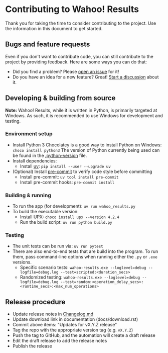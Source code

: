 # Contributing to Wahoo! Results

Thank you for taking the time to consider contributing to the project. Use the
information in this document to get started.

## Bugs and feature requests

Even if you don't want to contribute code, you can still contribute to the
project by providing feedback. Here are some ways you can do that:

- Did you find a problem? Please [open an
  issue](https://github.com/JohnStrunk/wahoo-results/issues/new?labels=bug) for
  it!
- Do you have an idea for a new feature? Great! [Start a
  discussion](https://github.com/JohnStrunk/wahoo-results/discussions/new?category=ideas-feature-requests)
  about it.

## Developing & building from source

**Note:** Wahoo! Results, while it is written in Python, is primarily targeted
at Windows. As such, it is recommended to use Windows for development and
testing.

### Environment setup

- Install Python 3
  Chocolatey is a good way to install Python on Windows:
  `choco install python3`
  The version of Python currently being used can be found in the
  [.python-version](.python-version) file.
- Install dependencies:
  - Install [uv](https://docs.astral.sh/uv/): `pip install --user --upgrade uv`
- (Optional) Install [pre-commit](https://pre-commit.com) to verify code style
  before committing
  - Install pre-commit: `uv tool install pre-commit`
  - Install pre-commit hooks: `pre-commit install`

### Building & running

- To run the app (for development): `uv run wahoo_results.py`
- To build the executable version:
  - Install UPX: `choco install upx --version 4.2.4`
  - Run the build script: `uv run python build.py`

### Testing

- The unit tests can be run via: `uv run pytest`
- There are also end-to-end tests that are build into the program. To run them,
  pass command-line options when running either the `.py` or `.exe` versions.
  - Specific scenario tests: `wahoo-results.exe --loglevel=debug
    --logfile=debug.log --test=scripted:<duration_secs>`
  - Randomized testing: `wahoo-results.exe --loglevel=debug --logfile=debug.log
    --test=random:<operation_delay_secs>:<runtime_secs>:<max_num_operations>`

## Release procedure

- Update release notes in [Changelog.md](Changelog.md)
- Update download link in documentation (docs/download.rst)
- Commit above items: "Updates for vX.Y.Z release"
- Tag the repo with the appropriate version tag (e.g. `vX.Y.Z`)
- Push the tag to GitHub, and the automation will create a draft release
- Edit the draft release to add the release notes
- Publish the release
